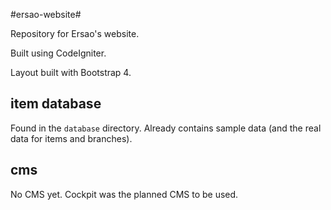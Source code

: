 #ersao-website#

Repository for Ersao's website.

Built using CodeIgniter. 

Layout built with Bootstrap 4.


## item database ##

Found in the `database` directory.
Already contains sample data (and the real data for items and branches).



## cms ##

No CMS yet. Cockpit was the planned CMS to be used.